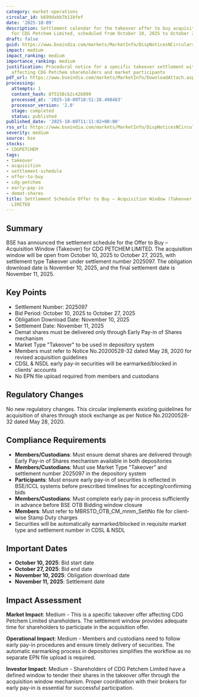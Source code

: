 ```yaml
---
category: market-operations
circular_id: b699dabb7b11bfef
date: '2025-10-09'
description: Settlement calendar for the takeover offer to buy acquisition window
  for CDG Petchem Limited, scheduled from October 10, 2025 to October 27, 2025.
draft: false
guid: https://www.bseindia.com/markets/MarketInfo/DispNoticesNCirculars.aspx?Noticeid={719BA16F-1B71-4A2F-AC14-8FCD3F0C00EF}&noticeno=20251009-19&dt=10/09/2025&icount=19&totcount=72&flag=0
impact: medium
impact_ranking: medium
importance_ranking: medium
justification: Procedural notice for a specific takeover settlement with defined timelines
  affecting CDG Petchem shareholders and market participants
pdf_url: https://www.bseindia.com/markets/MarketInfo/DownloadAttach.aspx?id=20251009-19&attachedId=
processing:
  attempts: 1
  content_hash: 8f5158cb2c42b099
  processed_at: '2025-10-09T18:51:28.498483'
  processor_version: '2.0'
  stage: completed
  status: published
published_date: '2025-10-09T11:11:02+00:00'
rss_url: https://www.bseindia.com/markets/MarketInfo/DispNoticesNCirculars.aspx?Noticeid={719BA16F-1B71-4A2F-AC14-8FCD3F0C00EF}&noticeno=20251009-19&dt=10/09/2025&icount=19&totcount=72&flag=0
severity: medium
source: bse
stocks:
- CDGPETCHEM
tags:
- takeover
- acquisition
- settlement-schedule
- offer-to-buy
- cdg-petchem
- early-pay-in
- demat-shares
title: Settlement Schedule Offer to Buy – Acquisition Window (Takeover) for CDG PETCHEM
  LIMITED
---
```


## Summary

BSE has announced the settlement schedule for the Offer to Buy – Acquisition Window (Takeover) for CDG PETCHEM LIMITED. The acquisition window will be open from October 10, 2025 to October 27, 2025, with settlement type Takeover under settlement number 2025097. The obligation download date is November 10, 2025, and the final settlement date is November 11, 2025.

## Key Points

- Settlement Number: 2025097
- Bid Period: October 10, 2025 to October 27, 2025
- Obligation Download Date: November 10, 2025
- Settlement Date: November 11, 2025
- Demat shares must be delivered only through Early Pay-in of Shares mechanism
- Market Type "Takeover" to be used in depository system
- Members must refer to Notice No.20200528-32 dated May 28, 2020 for revised acquisition guidelines
- CDSL & NSDL early pay-in securities will be earmarked/blocked in clients' accounts
- No EPN file upload required from members and custodians

## Regulatory Changes

No new regulatory changes. This circular implements existing guidelines for acquisition of shares through stock exchange as per Notice No.20200528-32 dated May 28, 2020.

## Compliance Requirements

- **Members/Custodians**: Must ensure demat shares are delivered through Early Pay-in of Shares mechanism available in both depositories
- **Members/Custodians**: Must use Market Type "Takeover" and settlement number 2025097 in the depository system
- **Participants**: Must ensure early pay-in of securities is reflected in BSE/ICCL systems before prescribed timelines for accepting/confirming bids
- **Members/Custodians**: Must complete early pay-in process sufficiently in advance before BSE OTB Bidding window closure
- **Members**: Must refer to MBRSTD_OTB_CM_mmm_SettNo file for client-wise Stamp Duty charges
- Securities will be automatically earmarked/blocked in requisite market type and settlement number in CDSL & NSDL

## Important Dates

- **October 10, 2025**: Bid start date
- **October 27, 2025**: Bid end date
- **November 10, 2025**: Obligation download date
- **November 11, 2025**: Settlement date

## Impact Assessment

**Market Impact**: Medium - This is a specific takeover offer affecting CDG Petchem Limited shareholders. The settlement window provides adequate time for shareholders to participate in the acquisition offer.

**Operational Impact**: Medium - Members and custodians need to follow early pay-in procedures and ensure timely delivery of securities. The automatic earmarking process in depositories simplifies the workflow as no separate EPN file upload is required.

**Investor Impact**: Medium - Shareholders of CDG Petchem Limited have a defined window to tender their shares in the takeover offer through the acquisition window mechanism. Proper coordination with their brokers for early pay-in is essential for successful participation.